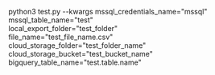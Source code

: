 

python3 test.py --kwargs mssql_credentials_name="mssql" \
mssql_table_name="test" \
local_export_folder="test_folder" \
file_name="test_file_name.csv" \
cloud_storage_folder="test_folder_name" \
cloud_storage_bucket="test_bucket_name" \
bigquery_table_name="test.table.name"